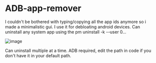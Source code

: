 # ADB-app-remover
I couldn't be bothered with typing/copying all the app ids anymore so i made a minimalistic gui. I use it for debloating  android devices. Can uninstall any system app using the pm uninstall -k --user 0... 

![image](https://user-images.githubusercontent.com/31289234/148550541-00ec430a-3023-477e-8fb8-1c8f938addfc.png)

Can uninstall multiple at a time. ADB required, edit the path in code if you don't have it in your default path.

